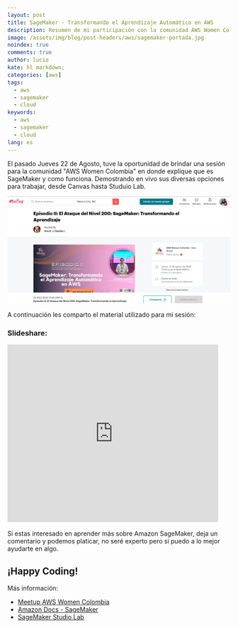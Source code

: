 ```yaml
---
layout: post
title: SageMaker - Transformando el Aprendizaje Automático en AWS
description: Resumen de mi participación con la comunidad AWS Women Colombia.
image: /assets/img/blog/post-headers/aws/sagemaker-portada.jpg
noindex: true
comments: true
author: lucio
kate: hl markdown;
categories: [aws]
tags:
  - aws
  - sagemaker
  - cloud
keywords:
  - aws
  - sagemaker
  - cloud
lang: es
---
```


El pasado Jueves 22 de Agosto, tuve la oportunidad de brindar una sesión para la comunidad "AWS Women Colombia" en donde explique que es SageMaker y como funciona. Demostrando en vivo sus diversas opciones para trabajar, desde Canvas hasta Studuio Lab. 

![image](/assets/img/blog/tutorials/aws-sagemaker/screenMeetupAgosto2024.png)

A continuación les comparto el material utilizado para mi sesión:

### Slideshare: 
<iframe src="https://www.slideshare.net/slideshow/embed_code/key/swHBFCAA0tYPw0?hostedIn=slideshare&page=upload" width="476" height="400" frameborder="0" marginwidth="0" marginheight="0" scrolling="no"></iframe>

Si estas interesado en aprender más sobre Amazon SageMaker, deja un comentario y podemos platicar, no seré experto pero si puedo a lo mejor ayudarte en algo.

## ¡Happy Coding! 

Más información:

- [Meetup AWS Women Colombia](https://www.meetup.com/es-ES/aws-women-colombia-user-group/events/299045644/?eventorigin=group_events_list) 
- [Amazon Docs - SageMaker](https://docs.aws.amazon.com/es_es/sagemaker/latest/dg/whatis.html)
- [SageMaker Studio Lab](https://studiolab.sagemaker.aws/)

